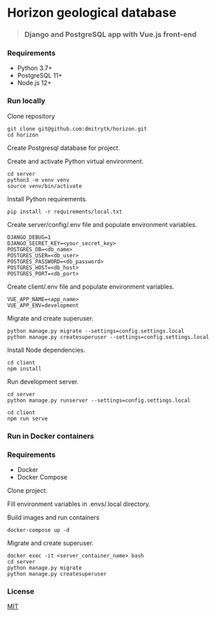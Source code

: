 # Horizon geological database

> ### Django and PostgreSQL app with Vue.js front-end

### Requirements

- Python 3.7+
- PostgreSQL 11+
- Node.js 12+

### Run locally

Clone repository

```
git clone git@github.com:dmitrytk/horizon.git
cd horizon
```

Create Postgresql database for project.

Create and activate Python virtual environment.

```
cd server
python3 -m venv venv
source venv/bin/activate
```

Install Python requirements.

```
pip install -r requirements/local.txt
```

Create server/config/.env file and populate environment variables.

```
DJANGO_DEBUG=1
DJANGO_SECRET_KEY=<your_secret_key>
POSTGRES_DB=<db_name>
POSTGRES_USER=<db_user>
POSTGRES_PASSWORD=<db_password>
POSTGRES_HOST=<db_host>
POSTGRES_PORT=<db_port>
```

Create client/.env file and populate environment variables.

```
VUE_APP_NAME=<app_name>
VUE_APP_ENV=development
```

Migrate and create superuser.

```
python manage.py migrate --settings=config.settings.local
python manage.py createsuperuser --settings=config.settings.local
```

Install Node dependencies.

```
cd client
npm install
```

Run development server.

```
cd server
python manage.py runserver --settings=config.settings.local
```

```
cd client
npm run serve
```

### Run in Docker containers

### Requirements

- Docker
- Docker Compose

Clone project.

Fill environment variables in .envs/.local directory.

Build images and run containers

```
docker-compose up -d
```

Migrate and create superuser.

```
docker exec -it <server_container_name> bash
cd server
python manage.py migrate
python manage.py createsuperuser
```

### License

[MIT](LICENSE)